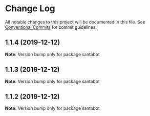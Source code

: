 # Change Log

All notable changes to this project will be documented in this file.
See [Conventional Commits](https://conventionalcommits.org) for commit guidelines.

## 1.1.4 (2019-12-12)

**Note:** Version bump only for package santabot





## 1.1.3 (2019-12-12)

**Note:** Version bump only for package santabot





## 1.1.2 (2019-12-12)

**Note:** Version bump only for package santabot
